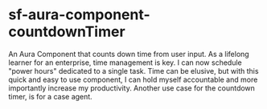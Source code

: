 # sf-aura-component-countdownTimer
An Aura Component that counts down time from user input. As a lifelong learner for an enterprise, time management is key. I can now schedule "power hours" dedicated to a single task. Time can be elusive, but with this quick and easy to use component, I can hold myself accountable and more importantly increase my productivity. Another use case for the countdown timer, is for a case agent.
